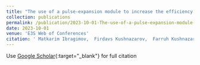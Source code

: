```yaml
---
title: "The use of a pulse-expansion module to increase the efficiency of natural feeding of fish by flying insects on artificial ponds"
collection: publications
permalink: /publication/2023-10-01-The-use-of-a-pulse-expansion-module-to-increase-the-efficiency-of-natural-feeding-of-fish-by-flying-insects-on-artificial-ponds
date: 2023-10-01
venue: 'E3S Web of Conferences'
citation: ' Matkarim Ibragimov,  Firdavs Kushnazarov,  Farruh Kushnazarov, &quot;The use of a pulse-expansion module to increase the efficiency of natural feeding of fish by flying insects on artificial ponds.&quot; E3S Web of Conferences, 2023.'
---
```

Use [Google Scholar](https://scholar.google.com/scholar?q=The+use+of+a+pulse+expansion+module+to+increase+the+efficiency+of+natural+feeding+of+fish+by+flying+insects+on+artificial+ponds){:target="_blank"} for full citation